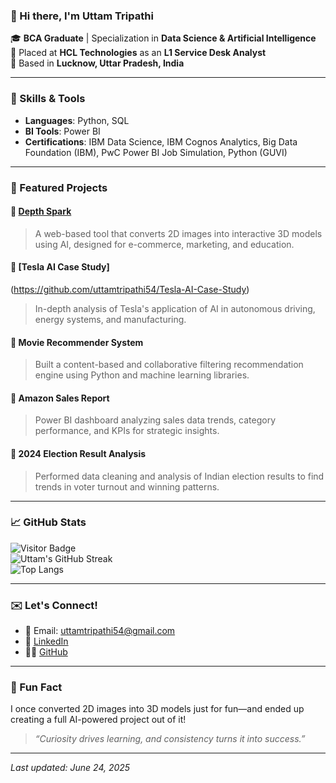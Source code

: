 ### 👋 Hi there, I'm Uttam Tripathi

🎓 **BCA Graduate** | Specialization in **Data Science & Artificial Intelligence**  
🏢 Placed at **HCL Technologies** as an **L1 Service Desk Analyst**  
📍 Based in **Lucknow, Uttar Pradesh, India**

---

### 🚀 Skills & Tools
- **Languages**: Python, SQL
- **BI Tools**: Power BI
- **Certifications**: IBM Data Science, IBM Cognos Analytics, Big Data Foundation (IBM), PwC Power BI Job Simulation, Python (GUVI)

---

### 💼 Featured Projects

#### 🔹 [Depth Spark](https://github.com/uttamtripathi54/Depth-Spark)
> A web-based tool that converts 2D images into interactive 3D models using AI, designed for e-commerce, marketing, and education.

#### 🔹 [Tesla AI Case Study] 
(https://github.com/uttamtripathi54/Tesla-AI-Case-Study)
> In-depth analysis of Tesla's application of AI in autonomous driving, energy systems, and manufacturing.

#### 🔹 Movie Recommender System
> Built a content-based and collaborative filtering recommendation engine using Python and machine learning libraries.

#### 🔹 Amazon Sales Report
> Power BI dashboard analyzing sales data trends, category performance, and KPIs for strategic insights.

#### 🔹 2024 Election Result Analysis
> Performed data cleaning and analysis of Indian election results to find trends in voter turnout and winning patterns.

---

### 📈 GitHub Stats

![Visitor Badge](https://komarev.com/ghpvc/?username=uttamtripathi54&style=flat-square)  
![Uttam's GitHub Streak](https://streak-stats.demolab.com/?user=uttamtripathi54)  
![Top Langs](https://github-readme-stats.vercel.app/api/top-langs/?username=uttamtripathi54&layout=compact&theme=default)

---

### ✉️ Let's Connect!

- 📧 Email: uttamtripathi54@gmail.com  
- 💼 [LinkedIn](https://www.linkedin.com/in/uttam-tripathi-8421b2290)  
- 🧑‍💻 [GitHub](https://github.com/uttamtripathi54)

---

### 🌟 Fun Fact

I once converted 2D images into 3D models just for fun—and ended up creating a full AI-powered project out of it!

> _“Curiosity drives learning, and consistency turns it into success.”_

---

*Last updated: June 24, 2025*
